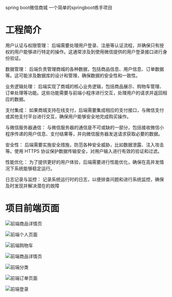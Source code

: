 spring boot微信商城
一个简单的springboot练手项目
# 工程简介
用户认证与权限管理： 后端需要处理用户登录、注册等认证流程，并确保只有授权的用户能够进行特定的操作。这通常涉及到使用微信提供的用户登录接口进行身份验证。

数据管理： 后端负责管理商城的各种数据，包括商品信息、用户信息、订单数据等。这可能涉及数据库的设计和管理，确保数据的安全性和一致性。

业务逻辑处理： 后端实现了商城的核心业务逻辑，包括商品展示、购物车管理、订单处理等功能。这些功能需要与前端小程序进行交互，处理用户的请求并返回相应的数据。

支付集成： 如果商城支持在线支付，后端需要集成相应的支付接口，与微信支付或其他支付平台进行交互，确保用户能够安全地完成购买操作。

与微信服务器通信： 与微信服务器的通信是不可或缺的一部分，包括接收微信小程序传递的用户信息、支付结果等，并向微信服务器发送请求获取必要的数据。

安全性： 后端需要实施安全措施，防范各种安全威胁，比如数据泄露、注入攻击等。使用 HTTPS 协议保护数据传输安全，对用户输入进行有效的验证和过滤。

性能优化： 为了提供更好的用户体验，后端需要进行性能优化，确保在高并发情况下系统能够稳定运行。

日志记录与监控： 记录系统运行时的日志，以便排查问题和进行系统监控，确保及时发现并解决潜在的故障
# 项目前端页面

![前端商品详情页](https://raw.githubusercontent.com/xssctt/typora_image/main/img/202403050945814.png)

![前端个人页面](https://raw.githubusercontent.com/xssctt/typora_image/main/img/202403050945805.png)

![前端购物车](https://raw.githubusercontent.com/xssctt/typora_image/main/img/202403050945657.png)

![前端商品详情页](https://raw.githubusercontent.com/xssctt/typora_image/main/img/202403050945425.png)

![前端分类](https://raw.githubusercontent.com/xssctt/typora_image/main/img/202403050945941.png)

![前端订单页面](https://raw.githubusercontent.com/xssctt/typora_image/main/img/202403050945063.png)

![前端登录](https://raw.githubusercontent.com/xssctt/typora_image/main/img/202403050945911.png)
